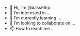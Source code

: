 - 👋 Hi, I’m @bassethp
- 👀 I’m interested in ...
- 🌱 I’m currently learning ...
- 💞️ I’m looking to collaborate on ...
- 📫 How to reach me ...

<!---
bassethp/bassethp is a ✨ special ✨ repository because its `README.md` (this file) appears on your GitHub profile.
You can click the Preview link to take a look at your changes.
--->
